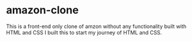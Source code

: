 # amazon-clone
This is a front-end only clone of amzon without any functionality built with HTML and CSS I built this to start my journey of HTML and CSS.
